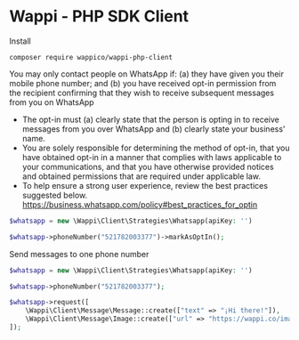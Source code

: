# Wappi - PHP SDK Client

Install
```
composer require wappico/wappi-php-client
```

You may only contact people on WhatsApp if: (a) they have given you their mobile phone number; and (b) you have received opt-in permission from the recipient confirming that they wish to receive subsequent messages from you on WhatsApp
* The opt-in must (a) clearly state that the person is opting in to receive messages from you over WhatsApp and (b) clearly state your business' name.
* You are solely responsible for determining the method of opt-in, that you have obtained opt-in in a manner that complies with laws applicable to your communications, and that you have otherwise provided notices and obtained permissions that are required under applicable law.
* To help ensure a strong user experience, review the best practices suggested below. https://business.whatsapp.com/policy#best_practices_for_optin

```php
$whatsapp = new \Wappi\Client\Strategies\Whatsapp(apiKey: '')

$whatsapp->phoneNumber("521782003377")->markAsOptIn();
```

Send messages to one phone number

```php
$whatsapp = new \Wappi\Client\Strategies\Whatsapp(apiKey: '')

$whatsapp->phoneNumber("521782003377");

$whatsapp->request([
    \Wappi\Client\Message\Message::create(["text" => "¡Hi there!"]),
    \Wappi\Client\Message\Image::create(["url" => "https://wappi.co/image.png", "text" => "¡Hi there!"]),
]);
```